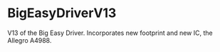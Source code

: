 BigEasyDriverV13
================

V13 of the Big Easy Driver. Incorporates new footprint and new IC, the Allegro A4988.